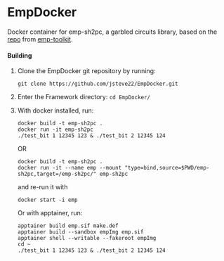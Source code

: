 # EmpDocker

Docker container for emp-sh2pc, a garbled circuits library, based on the [repo](https://github.com/emp-toolkit/emp-sh2pc) from [emp-toolkit](https://github.com/emp-toolkit).

#### Building 

1. Clone the EmpDocker git repository by running:
    ```
    git clone https://github.com/jsteve22/EmpDocker.git
    ```

2. Enter the Framework directory: `cd EmpDocker/`

3. With docker installed, run:
    ```
    docker build -t emp-sh2pc .
    docker run -it emp-sh2pc
    ./test_bit 1 12345 123 & ./test_bit 2 12345 124
    ```
    OR
    ```
    docker build -t emp-sh2pc .
    docker run -it --name emp --mount "type=bind,source=$PWD/emp-sh2pc,target=/emp-sh2pc/" emp-sh2pc
    ```
    and re-run it with 
    ```
    docker start -i emp
    ```
    Or with apptainer, run:
    ```
    apptainer build emp.sif make.def
    apptainer build --sandbox empImg emp.sif
    apptainer shell --writable --fakeroot empImg
    cd ~
    ./test_bit 1 12345 123 & ./test_bit 2 12345 124
    ```
